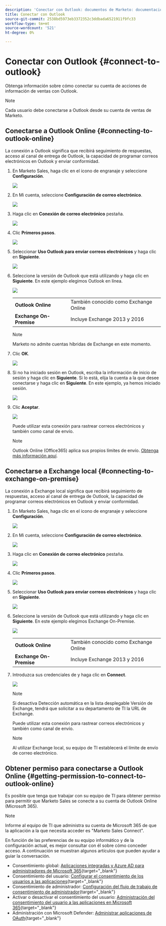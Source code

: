 ```yaml
---
description: 'Conectar con Outlook: documentos de Marketo: documentación del producto'
title: Conectar con Outlook
source-git-commit: 2538bd5973eb3372352c3ddbada6521911f9fc33
workflow-type: tm+mt
source-wordcount: '521'
ht-degree: 0%

---
```


# Conectar con Outlook {#connect-to-outlook}

Obtenga información sobre cómo conectar su cuenta de acciones de información de ventas con Outlook.

>[!NOTE]
>
>Cada usuario debe conectarse a Outlook desde su cuenta de ventas de Marketo.

## Conectarse a Outlook Online {#connecting-to-outlook-online}

La conexión a Outlook significa que recibirá seguimiento de respuestas, acceso al canal de entrega de Outlook, la capacidad de programar correos electrónicos en Outlook y enviar conformidad.

1. En Marketo Sales, haga clic en el icono de engranaje y seleccione **Configuración**.

   ![](assets/connect-to-outlook-1.png)

1. En Mi cuenta, seleccione **Configuración de correo electrónico**.

   ![](assets/connect-to-outlook-2.png)

1. Haga clic en **Conexión de correo electrónico** pestaña.

   ![](assets/connect-to-outlook-3.png)

1. Clic **Primeros pasos**.

   ![](assets/connect-to-outlook-4.png)

1. Seleccionar **Uso Outlook para enviar correos electrónicos** y haga clic en **Siguiente**.

   ![](assets/connect-to-outlook-5.png)

1. Seleccione la versión de Outlook que está utilizando y haga clic en **Siguiente**. En este ejemplo elegimos Outlook en línea.

   ![](assets/connect-to-outlook-6.png)

   <table> 
    <tbody>
     <tr>
      <td><strong>Outlook Online</strong></td> 
      <td>También conocido como Exchange Online</td> 
     </tr>
     <tr>
      <td><strong>Exchange On-Premise</strong></td> 
      <td>Incluye Exchange 2013 y 2016</td> 
     </tr>
    </tbody>
   </table>

   >[!NOTE]
   >
   >Marketo no admite cuentas híbridas de Exchange en este momento.

1. Clic **OK**.

   ![](assets/connect-to-outlook-7.png)

1. Si no ha iniciado sesión en Outlook, escriba la información de inicio de sesión y haga clic en **Siguiente**. Si lo está, elija la cuenta a la que desee conectarse y haga clic en **Siguiente**. En este ejemplo, ya hemos iniciado sesión.

   ![](assets/connect-to-outlook-8.png)

1. Clic **Aceptar**.

   ![](assets/connect-to-outlook-9.png)

   Puede utilizar esta conexión para rastrear correos electrónicos y también como canal de envío.

   >[!NOTE]
   >
   >Outlook Online (Office365) aplica sus propios límites de envío. [Obtenga más información aquí](/help/marketo/product-docs/marketo-sales-connect/email/email-delivery/email-connection-throttling.md#email-provider-limits).

## Conectarse a Exchange local {#connecting-to-exchange-on-premise}

La conexión a Exchange local significa que recibirá seguimiento de respuestas, acceso al canal de entrega de Outlook, la capacidad de programar correos electrónicos en Outlook y enviar conformidad.

1. En Marketo Sales, haga clic en el icono de engranaje y seleccione **Configuración**.

   ![](assets/connect-to-outlook-10.png)

1. En Mi cuenta, seleccione **Configuración de correo electrónico**.

   ![](assets/connect-to-outlook-11.png)

1. Haga clic en **Conexión de correo electrónico** pestaña.

   ![](assets/connect-to-outlook-12.png)

1. Clic **Primeros pasos**.

   ![](assets/connect-to-outlook-13.png)

1. Seleccionar **Uso Outlook para enviar correos electrónicos** y haga clic en **Siguiente**.

   ![](assets/connect-to-outlook-14.png)

1. Seleccione la versión de Outlook que está utilizando y haga clic en **Siguiente**. En este ejemplo elegimos Exchange On-Premise.

   ![](assets/connect-to-outlook-15.png)

   <table> 
    <tbody>
     <tr>
      <td><strong>Outlook Online</strong></td> 
      <td>También conocido como Exchange Online</td> 
     </tr>
     <tr>
      <td><strong>Exchange On-Premise</strong></td> 
      <td>Incluye Exchange 2013 y 2016</td> 
     </tr>
    </tbody>
   </table>

1. Introduzca sus credenciales de y haga clic en **Connect**.

   ![](assets/connect-to-outlook-16.png)

   >[!NOTE]
   >
   >Si desactiva Detección automática en la lista desplegable Versión de Exchange, tendrá que solicitar a su departamento de TI la URL de Exchange.

   Puede utilizar esta conexión para rastrear correos electrónicos y también como canal de envío.

   >[!NOTE]
   >
   >Al utilizar Exchange local, su equipo de TI establecerá el límite de envío de correo electrónico.

## Obtener permiso para conectarse a Outlook Online {#getting-permission-to-connect-to-outlook-online}

Es posible que tenga que trabajar con su equipo de TI para obtener permiso para permitir que Marketo Sales se conecte a su cuenta de Outlook Online (Microsoft 365).

>[!NOTE]
>
>Informe al equipo de TI que administra su cuenta de Microsoft 365 de que la aplicación a la que necesita acceder es &quot;Marketo Sales Connect&quot;.

En función de las preferencias de su equipo informático y de la configuración actual, es mejor consultar con él sobre cómo conceder acceso. A continuación se muestran algunos artículos que pueden ayudar a guiar la conversación.

* Consentimiento global: [Aplicaciones integradas y Azure AD para administradores de Microsoft 365](https://learn.microsoft.com/en-us/microsoft-365/enterprise/integrated-apps-and-azure-ads?view=o365-worldwide){target="_blank"}
* Consentimiento del usuario: [Configurar el consentimiento de los usuarios a las aplicaciones](https://learn.microsoft.com/en-us/azure/active-directory/manage-apps/configure-user-consent?tabs=azure-portal&amp;pivots=portal){target="_blank"}
* Consentimiento de administrador: [Configuración del flujo de trabajo de consentimiento de administrador](https://learn.microsoft.com/en-us/microsoft-365/admin/misc/user-consent?source=recommendations&amp;view=o365-worldwide){target="_blank"}
* Activar o desactivar el consentimiento del usuario: [Administración del consentimiento del usuario a las aplicaciones en Microsoft 365](https://learn.microsoft.com/en-us/microsoft-365/admin/misc/user-consent?source=recommendations&amp;view=o365-worldwide){target="_blank"}
* Administración con Microsoft Defender: [Administrar aplicaciones de OAuth](https://learn.microsoft.com/en-us/defender-cloud-apps/manage-app-permissions){target="_blank"}
